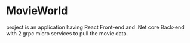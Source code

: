 # MovieWorld  
project is an application having React Front-end and .Net core Back-end with 2 grpc micro services to pull the movie data.
